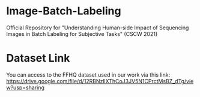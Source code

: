# Image-Batch-Labeling
Official Repository for "Understanding Human-side Impact of Sequencing Images in Batch Labeling for Subjective Tasks" (CSCW 2021)

# Dataset Link
You can access to the FFHQ dataset used in our work via this link: https://drive.google.com/file/d/12RBNzllXThCoJ3JV5N1CPrctMsBZ_dTg/view?usp=sharing
